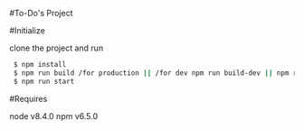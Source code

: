 #To-Do's Project

#Initialize

clone the project and run

```sh
 $ npm install
 $ npm run build /for production || /for dev npm run build-dev || npm run build-watch
 $ npm run start
```
#Requires

node v8.4.0
npm v6.5.0


<!-- [![Build Status](https://travis-ci.org/halleycarleton/stackathon.svg?branch=master)](https://travis-ci.org/halleycarleton/stackathon) -->
